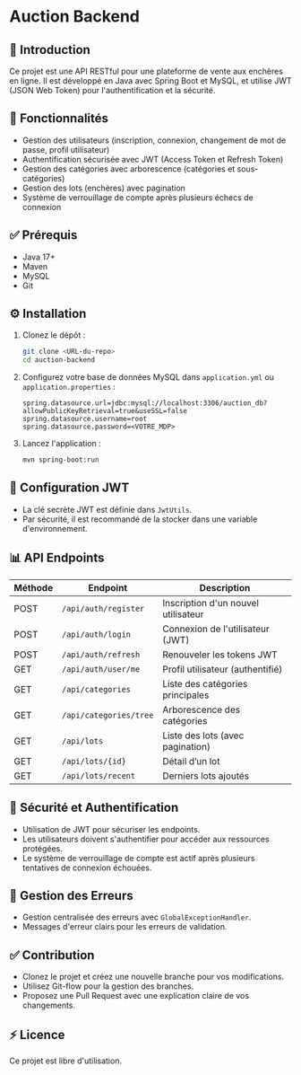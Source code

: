 # Auction Backend

## 🚀 Introduction

Ce projet est une API RESTful pour une plateforme de vente aux enchères en ligne. Il est développé en Java avec Spring Boot et MySQL, et utilise JWT (JSON Web Token) pour l'authentification et la sécurité.

## 📌 Fonctionnalités

* Gestion des utilisateurs (inscription, connexion, changement de mot de passe, profil utilisateur)
* Authentification sécurisée avec JWT (Access Token et Refresh Token)
* Gestion des catégories avec arborescence (catégories et sous-catégories)
* Gestion des lots (enchères) avec pagination
* Système de verrouillage de compte après plusieurs échecs de connexion

## ✅ Prérequis

* Java 17+
* Maven
* MySQL
* Git

## ⚙️ Installation

1. Clonez le dépôt :

   ```bash
   git clone <URL-du-repo>
   cd auction-backend
   ```

2. Configurez votre base de données MySQL dans `application.yml` ou `application.properties` :

   ```properties
   spring.datasource.url=jdbc:mysql://localhost:3306/auction_db?allowPublicKeyRetrieval=true&useSSL=false
   spring.datasource.username=root
   spring.datasource.password=<VOTRE_MDP>
   ```

3. Lancez l'application :

   ```bash
   mvn spring-boot:run
   ```

## 🔑 Configuration JWT

* La clé secrète JWT est définie dans `JwtUtils`.
* Par sécurité, il est recommandé de la stocker dans une variable d'environnement.

## 📊 API Endpoints

| Méthode | Endpoint               | Description                         |
| ------- | ---------------------- | ----------------------------------- |
| POST    | `/api/auth/register`   | Inscription d'un nouvel utilisateur |
| POST    | `/api/auth/login`      | Connexion de l'utilisateur (JWT)    |
| POST    | `/api/auth/refresh`    | Renouveler les tokens JWT           |
| GET     | `/api/auth/user/me`    | Profil utilisateur (authentifié)    |
| GET     | `/api/categories`      | Liste des catégories principales    |
| GET     | `/api/categories/tree` | Arborescence des catégories         |
| GET     | `/api/lots`            | Liste des lots (avec pagination)    |
| GET     | `/api/lots/{id}`       | Détail d’un lot                     |
| GET     | `/api/lots/recent`     | Derniers lots ajoutés               |

## 🚀 Sécurité et Authentification

* Utilisation de JWT pour sécuriser les endpoints.
* Les utilisateurs doivent s'authentifier pour accéder aux ressources protégées.
* Le système de verrouillage de compte est actif après plusieurs tentatives de connexion échouées.

## 📌 Gestion des Erreurs

* Gestion centralisée des erreurs avec `GlobalExceptionHandler`.
* Messages d'erreur clairs pour les erreurs de validation.

## ✅ Contribution

* Clonez le projet et créez une nouvelle branche pour vos modifications.
* Utilisez Git-flow pour la gestion des branches.
* Proposez une Pull Request avec une explication claire de vos changements.

## ⚡ Licence

Ce projet est libre d'utilisation.
